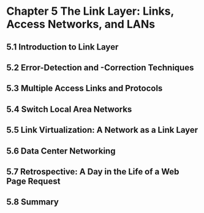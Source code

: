 # Chapter 5 The Link Layer: Links, Access Networks, and LANs

## 5.1 Introduction to Link Layer

## 5.2 Error-Detection and -Correction Techniques

## 5.3 Multiple Access Links and Protocols

## 5.4 Switch Local Area Networks

## 5.5 Link Virtualization: A Network as a Link Layer

## 5.6 Data Center Networking

## 5.7 Retrospective: A Day in the Life of a Web Page Request

## 5.8 Summary
